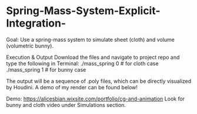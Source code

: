 # Spring-Mass-System-Explicit-Integration-

Goal: Use a spring-mass system to simulate sheet (cloth) and volume (volumetric bunny). 

Execution & Output
Download the files and navigate to project repo and type the following in Terminal:
./mass_spring 0    # for cloth case 
./mass_spring 1    # for bunny case

The output will be a sequence of .poly files, which can be directly visualized by Houdini. A demo of my render can be found below!

Demo: https://alicesbian.wixsite.com/portfolio/cg-and-animation
Look for bunny and cloth video under Simulations section.
